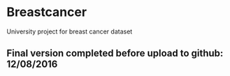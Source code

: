 # Breastcancer
University project for breast cancer dataset

## Final version completed before upload to github: 12/08/2016